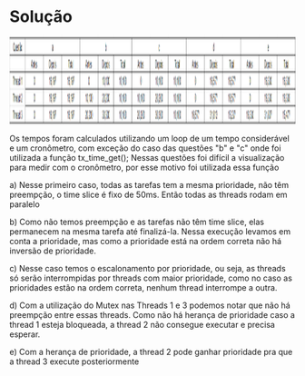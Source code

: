 # Solução

<p> <img alt="Escalonamento" src="Escalonamento.png" width="2270" height="153"/> </p>

Os tempos foram calculados utilizando um loop de um tempo considerável e um cronômetro, com exceção do caso das questões "b" e "c" onde foi utilizada a função tx_time_get();
Nessas questões foi difícil a visualização para medir com o cronômetro, por esse motivo foi utilizada essa função

a) Nesse primeiro caso, todas as tarefas tem a mesma prioridade, não têm preempção, o time slice é fixo de 50ms. Então todas as threads rodam em paralelo

b) Como não temos preempção e as tarefas não têm time slice, elas permanecem na mesma tarefa até finalizá-la. Nessa execução levamos em conta a prioridade, mas como a prioridade está na ordem correta não há inversão de prioridade.

c) Nesse caso temos o escalonamento por prioridade, ou seja, as threads só serão interrompidas por threads com maior prioridade, como no caso as prioridades estão na ordem correta, nenhum thread interrompe a outra.

d) Com a utilização do Mutex nas Threads 1 e 3 podemos notar que não há preempção entre essas threads. Como não há herança de prioridade caso a thread 1 esteja bloqueada, a thread 2 não consegue executar e precisa esperar.

e) Com a herança de prioridade, a thread 2 pode ganhar prioridade pra que a thread 3 execute posteriormente
